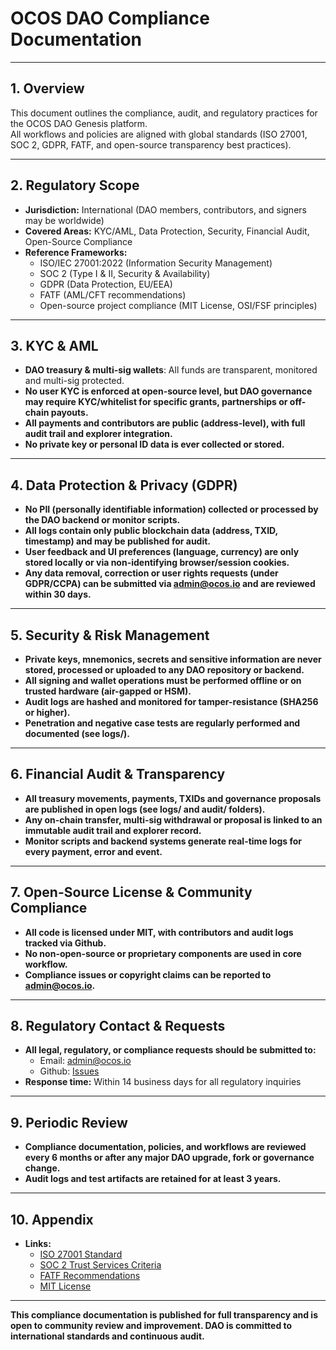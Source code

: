 # OCOS DAO Compliance Documentation

---

## 1. Overview

This document outlines the compliance, audit, and regulatory practices for the OCOS DAO Genesis platform.  
All workflows and policies are aligned with global standards (ISO 27001, SOC 2, GDPR, FATF, and open-source transparency best practices).

---

## 2. Regulatory Scope

- **Jurisdiction:** International (DAO members, contributors, and signers may be worldwide)
- **Covered Areas:** KYC/AML, Data Protection, Security, Financial Audit, Open-Source Compliance
- **Reference Frameworks:**  
  - ISO/IEC 27001:2022 (Information Security Management)
  - SOC 2 (Type I & II, Security & Availability)
  - GDPR (Data Protection, EU/EEA)
  - FATF (AML/CFT recommendations)
  - Open-source project compliance (MIT License, OSI/FSF principles)

---

## 3. KYC & AML

- **DAO treasury & multi-sig wallets**: All funds are transparent, monitored and multi-sig protected.
- **No user KYC is enforced at open-source level, but DAO governance may require KYC/whitelist for specific grants, partnerships or off-chain payouts.**
- **All payments and contributors are public (address-level), with full audit trail and explorer integration.**
- **No private key or personal ID data is ever collected or stored.**

---

## 4. Data Protection & Privacy (GDPR)

- **No PII (personally identifiable information) collected or processed by the DAO backend or monitor scripts.**
- **All logs contain only public blockchain data (address, TXID, timestamp) and may be published for audit.**
- **User feedback and UI preferences (language, currency) are only stored locally or via non-identifying browser/session cookies.**
- **Any data removal, correction or user rights requests (under GDPR/CCPA) can be submitted via admin@ocos.io and are reviewed within 30 days.**

---

## 5. Security & Risk Management

- **Private keys, mnemonics, secrets and sensitive information are never stored, processed or uploaded to any DAO repository or backend.**
- **All signing and wallet operations must be performed offline or on trusted hardware (air-gapped or HSM).**
- **Audit logs are hashed and monitored for tamper-resistance (SHA256 or higher).**
- **Penetration and negative case tests are regularly performed and documented (see logs/).**

---

## 6. Financial Audit & Transparency

- **All treasury movements, payments, TXIDs and governance proposals are published in open logs (see logs/ and audit/ folders).**
- **Any on-chain transfer, multi-sig withdrawal or proposal is linked to an immutable audit trail and explorer record.**
- **Monitor scripts and backend systems generate real-time logs for every payment, error and event.**

---

## 7. Open-Source License & Community Compliance

- **All code is licensed under MIT, with contributors and audit logs tracked via Github.**
- **No non-open-source or proprietary components are used in core workflow.**
- **Compliance issues or copyright claims can be reported to admin@ocos.io.**

---

## 8. Regulatory Contact & Requests

- **All legal, regulatory, or compliance requests should be submitted to:**  
  - Email: admin@ocos.io  
  - Github: [Issues](https://github.com/ocos-dao/btc-genesis/issues)
- **Response time:** Within 14 business days for all regulatory inquiries

---

## 9. Periodic Review

- **Compliance documentation, policies, and workflows are reviewed every 6 months or after any major DAO upgrade, fork or governance change.**
- **Audit logs and test artifacts are retained for at least 3 years.**

---

## 10. Appendix

- **Links:**  
  - [ISO 27001 Standard](https://www.iso.org/isoiec-27001-information-security.html)
  - [SOC 2 Trust Services Criteria](https://www.aicpa.org/resources/article/aicpa-trust-services-criteria)
  - [FATF Recommendations](https://www.fatf-gafi.org/en/recommendations.html)
  - [MIT License](https://opensource.org/license/mit/)

---

**This compliance documentation is published for full transparency and is open to community review and improvement. DAO is committed to international standards and continuous audit.**
